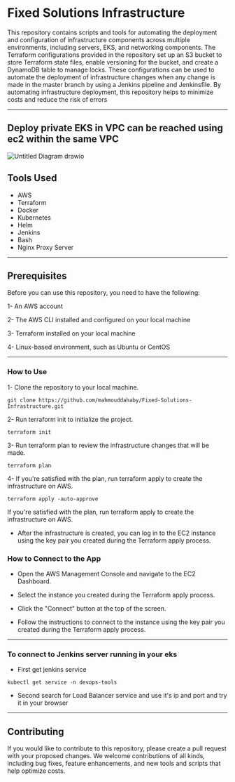 

# Fixed Solutions Infrastructure

This repository contains scripts and tools for automating the deployment and configuration of infrastructure components across multiple environments, including servers, EKS, and networking components. The Terraform configurations provided in the repository set up an S3 bucket to store Terraform state files, enable versioning for the bucket, and create a DynamoDB table to manage locks. These configurations can be used to automate the deployment of infrastructure changes when any change is made in the master branch by using a Jenkins pipeline and Jenkinsfile. By automating infrastructure deployment, this repository helps to minimize costs and reduce the risk of errors





--------------

## Deploy private EKS in VPC can be reached using ec2 within the same VPC

![Untitled Diagram drawio](https://user-images.githubusercontent.com/99130650/229163221-b66d2c3b-d2fe-40c6-a44b-2a0b5721b7fd.jpg)


## Tools Used

- AWS
- Terraform
- Docker
- Kubernetes
- Helm
- Jenkins
- Bash
- Nginx Proxy Server


-------

## Prerequisites
Before you can use this repository, you need to have the following:

1- An AWS account

2- The AWS CLI installed and configured on your local machine

3- Terraform installed on your local machine

4- Linux-based environment, such as Ubuntu or CentOS

----
### How to Use
1- Clone the repository to your local machine.
```
git clone https://github.com/mahmouddahaby/Fixed-Solutions-Infrastructure.git
```

2- Run terraform init to initialize the project.

```
terraform init
```

3- Run terraform plan to review the infrastructure changes that will be made.

```
terraform plan
```

4- If you're satisfied with the plan, run terraform apply to create the infrastructure on AWS.

```
terraform apply -auto-approve
```
If you're satisfied with the plan, run terraform apply to create the infrastructure on AWS.

- After the infrastructure is created, you can log in to the EC2 instance using the key pair you created during the Terraform apply process.
### How to Connect to the App
- Open the AWS Management Console and navigate to the EC2 Dashboard.

- Select the instance you created during the Terraform apply process.

- Click the "Connect" button at the top of the screen.

- Follow the instructions to connect to the instance using the key pair you created during the Terraform apply process.
---
### To connect to Jenkins server running in your eks 

- First get jenkins service

```
kubectl get service -n devops-tools 
```

- Second search for Load Balancer service and use it's ip and port and try it in your browser

---

## Contributing
If you would like to contribute to this repository, please create a pull request with your proposed changes. We welcome contributions of all kinds, including bug fixes, feature enhancements, and new tools and scripts that help optimize costs.
